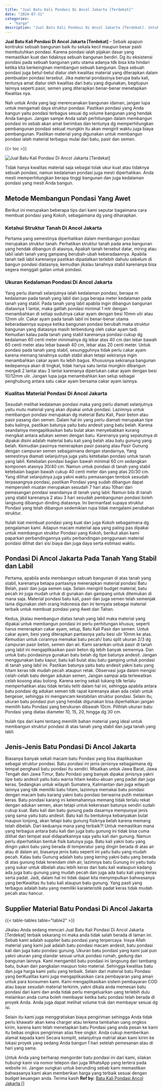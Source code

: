 ```yaml
---
title: "Jual Batu Kali Pondasi Di Ancol Jakarta [Terdekat]"
date: "2024-07-31"
categories: 
  - "harga"
description: "Jual Batu Kali Pondasi Di Ancol Jakarta [Terdekat]. Untuk Anda yang berharap mengorder batu pondasi ini dari kami, silakan hubungi kami via nomor telepon dan..."
---
```


**Jual Batu Kali Pondasi Di Ancol Jakarta \[Terdekat\]** – Sebaik apapun kontruksi sebuah bangunan baik itu sekala kecil maupun besar pasti membutuhkan pondasi. Karena pondasi ialah pijakan dasar yang memastikan kuat dan tidaknya sebuah bangunan berdiri. Dg itu eksistensi pondasi pada sebuah bangunan yaitu utama adanya tdk bisa kita hindari ketika kita berkeinginan membangun sebuah bangunan. Daya sebuah pondasi juga betul-betul diatur oleh kwalitas material yang diterapkan dalam pembuatan pondasi tersebut. Jika material pondasinya berupa batu kali, tentunya amat diatur oleh kwalitas dari batu yang digunakan, begitupun lainnya seperti pasir, semen yang diterapkan benar-benar menetapkan Kwalitas nya.

Nah untuk Anda yang lagi merencanakan bangunan idaman, jangan lupa untuk mengamati daya struktur pondasi. Pastikan pondasi yang Anda bangun yaitu pondasi terbagus sesuai dg volume bangunan yang hendak Anda bangun. Jangan sampe Anda salah perhitungan dalam membangun pondasi ini sebab akan amat berimbas dan tentunya dg memperhitungkan pembangunan pondasi sekuat mungkin itu akan mengirit waktu juga biaya pembangunan. Pastikan material yang digunakan untuk membangun pondasi ialah material terbagus mulai dari batu, pasir dan semen.

{{< toc >}}

![Jual Batu Kali Pondasi Di Ancol Jakarta [Terdekat]](/images/jual-batu-kali-05.png)

Tidak hanya kwalitas material saja sebagai tolak ukur kuat atau tidaknya sebuah pondasi, namun kedalaman pondasi juga mesti diperhatikan. Anda mesti memperhitungkan berapa tinggi bangunan dan juga kedalaman pondasi yang mesti Anda bangun.

## Metode Membangun Pondasi Yang Awet

Berikut ini merupakan beberapa tips dari kami seputar bagaimana cara membuat pondasi yang Kokoh, sebagaimana dg yang diharapkan.

### Ketahui Struktur Tanah Di Ancol Jakarta

Pertama yang semestinya diperhatikan dalam membangun pondasi merupakan struktur tanah. Perhatikan struktur tanah pada area bangunan yang hendak dibangun di atasnya, Apakah tanah tersebut datar, miring atau labil ialah tanah yang gampang berubah-ubah keberadaannya. Apabila tanah tadi labil karenanya pastikan dipadatkan terlebih dahulu sebelum di bangun pondasi diatasnya, kemudian jikalau tanahnya stabil karenanya bisa segera menggali galian untuk pondasi.

### Ukuran Kedalaman Pondasi Di Ancol Jakarta

Yang perlu diamati selanjutnya ialah kedalaman pondasi, berapa m kedalaman pada tanah yang labil dan juga berapa meter kedalaman pada tanah yang stabil. Pada tanah yang labil apabila ingin dibangun bangunan diatasnya 1 lantai, maka galilah pondasi minimal 1 mtr dengan menambahkan di setiap sudutnya cakar ayam dengan besi 10mm ulir atau 12mm ulir. Cakar ayam pada tanah labil ini benar-benar utama keberadaannya supaya ketika bangunan pondasi berubah maka struktur bangunan yang diatasnya masih terbendung oleh cakar ayam tadi. Kemudian kalau pada tanah yang stabil karenanya pondasi cukup dg kedalaman 60 centi meter minimalnya dg lebar atas 40 cm dan lebar bawah 60 centi meter atau lebar bawah 40 cm, lebar atas 20 centi meter. Untuk pondasi pada tanah yang stabil, sesungguhnya tidak perlu cakar ayam karena memang tanahnya sudah stabil akan tetapi sekiranya ingin menambahkan cakar ayam itu lebih bagus. Khususnya sekiranya bangunan kedepannya akan di tingkat, tidak hanya satu lantai mungkin dibangun menjadi 2 lantai atau 3 lantai karenanya diperlukan cakar ayam dengan besi 10/12mm ulir. Jangan lupa juga menambahkan kan selup sebagai penghubung antara satu cakar ayam bersama cakar ayam lainnya.

### Kualitas Material Pondasi Di Ancol Jakarta

Sesudah melihat kedalaman pondasi maka yang perlu diamati selanjutnya yaitu mutu material yang akan dipakai untuk pondasi. Lazimnya untuk membangun pondasi merupakan dg material Batu Kali, Pasir beton atau pasir pasang dan semen. Dalam hal ini yang perlu diamati merupakan tipe batu kalinya, pastikan batunya yaitu batu andesit yang batu belah. Karena seandainya mengaplikasikan batu bulat akan menyebabkan kurang mengikat antara adukan semen dengan batu. Karenanya yang sepatutnya di dipakai disini adalah material batu kali yang belah atau batu gunung yang belah. Kemudian pasirnya menerapkan pasir pasang atau Pasir Gunung dengan campuran semen sebagaimana dengan standarnya, Yang semestinya diamati selanjutnya juga yaitu ketebalan pondasi untuk tanah yang labil. Ketebalan pondasi bagian bawah minimal 60 cm sedangkan komponen atasnya 30/40 cm. Namun untuk pondasi di tanah yang stabil ketebalan bagian bawah cukup 40 centi meter dan yang atas 20/30 cm. Yang dilihat selanjutnya juga yakni waktu pemasangan tembok sesudah terpasangnya pondasi, pastikan Pondasi yang sudah dibangun dapat memperoleh muatan merupakan sesudah 7 hari atau 10hari dari pemasangan pondasi seandainya di tanah yang labil. Namun bila di tanah yang stabil karenanya 2 atau 3 hari sesudah pembangunan pondasi boleh langsung dibangun dinding diatasnya. Ini bermanfaat supaya struktur Pondasi yang telah dibangun sedemikian rupa tidak mengalami perubahan struktur.

Itulah kiat membuat pondasi yang kuat dan juga Kokoh sebagaimana dg pengalaman kami. Adapun macam material apa yang paling pas dipakai untuk membangun struktur Pondasi yang Kokoh, berikut akan kami paparkan perbandingannya yaitu perbandingan penggunaan material pondasi dilihat dari sisi biaya dan juga daya serta estimasi waktu.

## Pondasi Di Ancol Jakarta Pada Tanah Yang Stabil dan Labil

Pertama, apabila anda membangun sebuah bangunan di atas tanah yang stabil, karenanya betapa pantasnya menerapkan material pondasi Batu Belah, pasir dan juga semen saja. Selain mengirit budget material, batu pecah ini juga mudah untuk di gunakan dan gampang untuk ditemukan di mana saja. Material pondasi batu kali, pasir dan juga semen telah semenjak lama digunakan oleh orang Indonesia dan ini ternyata sebagai material terbaik untuk membuat pondasi yang Awet dan Tahan.

Kedua, jikalau membangun diatas tanah yang labil maka material yang dipakai untuk membangun pondasi ini perlu perhitungan khusus; seperti harus menerapkan cakar ayam, selup, Batu Kali Pasir dan semen. Untuk cakar ayam, besi yang diterapkan pantasnya yaitu besi ulir 10mm ke atas. Kemudian untuk corannya memakai batu pecah/ batu split ukuran 2/3 dg campuran pasir beton, semen dan air. Kami sarankan untuk pasir di tanah yang labil ini mengaplikasikan pasir beton dg lebih banyak semennya. Dan untuk batu pondasinya gunakan batu belah dg tipe batunya andesit. Jangan menggunakan batu kapur, batu kali bulat atau batu gamping untuk pondasi di tanah yang labil ini. Pastikan batunya yaitu batu andesit yakni batu yang hitam keras tdk mudah pecah ataupun retak. Observasi juga dalam mengisi celah-celah batu dengan adukan semen, Jangan sampai ada terlewatkan celah kosong atau bolong. Karena sering sekali tukang tdk terlalu memperhatikan atau tidak terlalu teliti dalam hal ini, sehingga apabila antara batu pondasi dg adukan semen tdk rapat karenanya akan ada celah untuk bergeser, sehingga ini mengancam kestabilan struktur pondasi. Selain itu, ukuran batu pondasi pun yang hendak digunakan bisa diperhatikan jangan memilih batu Pondasi yang berukuran dibawah 10cm. Pilihlah ukuran batu Pondasi yang diatas diameter 10, 15, 20, hingga dg 30 cm.

Itulah tips dari kami tentang memilih bahan material yang ideal untuk membangun struktur pondasi di atas tanah yang stabil dan juga tanah yang labil.

## Jenis-Jenis Batu Pondasi Di Ancol Jakarta

Biasanya banyak sekali macam batu Pondasi yang bisa diaplikasikan sebagai struktur pondasi. Batu pondasi ini jenis-jenisnya sebagaimana dg tempat penghasil batu pondasi itu sendiri. Misalkan untuk Jawa Barat, Jawa Tengah dan Jawa Timur, Batu Pondasi yang banyak dipakai jenisnya yakni tipe batu andesit yaitu batu warna hitam keabu-abuan yang padat dan juga keras. Sedangkan untuk wilayah Sumatera, Kalimantan dan juga wilayah lainnya yang tdk memiliki batu hitam, lazimnya memakai batu pondasi dengan macam batu karang yakni batu pondasi berwarna putih melainkan keras. Batu pondasi karang ini kelemahannya memang tidak terlalu rekat dengan adukan semen, akan tetapi untuk kekerasan batunya sendiri sudah cukup kuat. Batu kali dan batu gunung pada dasarnya mempunyai jenis yang sama yaitu batu andesit. Batu kali itu bentuknya kebanyakan bulat maupun lonjong, akan tetapi batu gunung fisiknya belah karena memang telah dibelah. Dari keduanya mana yang terbaik?! Untuk memastikan mana yang terbagus antara batu kali dan juga batu gunung ini tidak bisa cuma dilihat dari tempat asal didapatkannya saja yaitu kali dan gunung. Namun perlu diperhatikan bentuk fisik batunya juga. Batu kali yakni batu yang dingin yakni batu yang berada di temperatur yang dingin berada di atas air atau di dalam air, biasanya jenis batu seperti ini yaitu batu yang mudah pecah. Kalau batu Gunung adalah batu yang kering yakni batu yang berada di atas gunung tidak terendam oleh air, lazimnya batu Gunung ini yaitu batu yang sukar untuk dibelah atau lebih keras dari batu kali walaupun kadang ada juga batu gunung yang mudah pecah dan juga ada batu kali yang keras serta padat. Jadi, dalam hal ini tidak dapat kita menyimpulkan bahwasanya yang berKwalitas itu batu kali ataupun batu gunung. Yang pasti yang terbagus adalah batu yang memiliki karakteristik padat keras tidak mudah pecah atau hancur.

## Supplier Material Batu Pondasi Di Ancol Jakarta

{{< table-tables table="table2" >}}

Jikalau Anda sedang mencari Jual Batu Kali Pondasi Di Ancol Jakarta \[Terdekat\] terbaik sekarang ini maka anda tidak salah berada di laman ini. Sebab kami adalah supplier batu pondasi yang terpercaya. Insya Allah material yang kami jual adalah batu pondasi macam andesit, batu pondasi kali dan juga batu pondasi gunung. Ukuran batu pondasi yang kami jual pun yakni ukuran yang standar sesuai untuk pondasi rumah, gedung dan bangunan lainnya. Kami mengambil batu pondasi ini langsung dari tambang batu, bukan dari pangkalan maupun toko material. Sehingga kwalitas batu dan juga harga kami yaitu yang terbaik. Selain dari material batu Pondasi yang berKualitas kami juga mengaplikasikan cara pembayaran yang aman untuk para konsumen kami. Kami mengaplikasikan sistem pembayaran COD atau bayar sesudah material terkirim, yakni dikala anda memesan batu pondasi dari kami dan anda tidak perlu mengeluarkan uang terlebih dulu melainkan anda cuma boleh membayar ketika batu pondasi telah berada di proyek Anda. Anda juga dapat melihat volume truk dan membayar sesuai dg isi.

Selain itu kami juga menggratiskan biaya pengiriman sehingga Anda tidak perlu khawatir akan kena charger atau terkena tambahan uang ongkos kirim, karena kami telah menetapkan batu Pondasi yang anda pesan ke kami itu bebas ongkos pengiriman alias free ongkir. Anda cukup memberikan alamat kepada kami Secara komplit, selanjutnya matrial akan kami kirim ke lokasi proyek yang sedang Anda bangun 1 hari setelah pemesanan atau di hari yang sama.

Untuk Anda yang berharap mengorder batu pondasi ini dari kami, silakan hubungi kami via nomor telepon dan juga WhatsApp yang tertera pada website ini. Jangan sungkan untuk berunding sebab kami memastikan bahwasanya kami akan memberikan harga yang terbaik sesuai dengan budget keuangan anda. Terima kasih
**Ref by:** [Batu Kali Pondasi Ancol Jakarta []](https://id.wikipedia.org/wiki/Batu)
